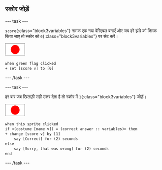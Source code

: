 ## स्कोर जोड़ें

\--- task \---

`score`{:class="block3variables"} नामक एक नया वेरिएबल बनाएँ और जब हरे झंडे को क्लिक किया जाए तो स्कोर को `0`{:class="block3variables"} पर सेट करें।

![झंडा स्प्राइट](images/flag-sprite.png)

```blocks3
when green flag clicked
+ set [score v] to [0]
```

\--- /task \---

\--- task \---

हर बार जब खिलाड़ी सही उत्तर देता है तो स्कोर में `1`{:class="block3variables"} जोड़ें।

![झंडा स्प्राइट](images/flag-sprite.png)

```blocks3
when this sprite clicked
if <(costume [name v]) = (correct answer :: variables)> then
+ change [score v] by [1]
    say [Correct] for (2) seconds
else
    say [Sorry, that was wrong] for (2) seconds
end
```

\--- /task \---
